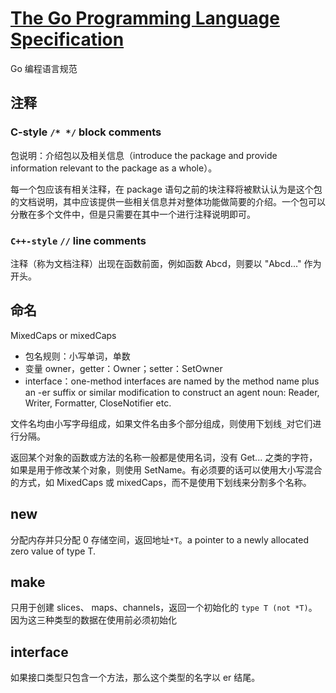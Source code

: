 # [The Go Programming Language Specification](https://golang.org/ref/spec)

Go 编程语言规范

## 注释

### C-style `/* */` block comments

包说明：介绍包以及相关信息（introduce the package and provide information relevant to the package as a whole）。

每一个包应该有相关注释，在 package 语句之前的块注释将被默认认为是这个包的文档说明，其中应该提供一些相关信息并对整体功能做简要的介绍。一个包可以分散在多个文件中，但是只需要在其中一个进行注释说明即可。

### `C++-style` `//` line comments

注释（称为文档注释）出现在函数前面，例如函数 Abcd，则要以 "Abcd..." 作为开头。

## 命名

MixedCaps or mixedCaps

- 包名规则：小写单词，单数
- 变量 owner，getter：Owner；setter：SetOwner
- interface：one-method interfaces are named by the method name plus an -er suffix or similar modification to construct an agent noun: Reader, Writer, Formatter, CloseNotifier etc.

文件名均由小写字母组成，如果文件名由多个部分组成，则使用下划线`_`对它们进行分隔。

返回某个对象的函数或方法的名称一般都是使用名词，没有 Get... 之类的字符，如果是用于修改某个对象，则使用 SetName。有必须要的话可以使用大小写混合的方式，如 MixedCaps 或 mixedCaps，而不是使用下划线来分割多个名称。

## new

分配内存并只分配 0 存储空间，返回地址`*T`。a pointer to a newly allocated zero value of type T.

## make

只用于创建 slices、 maps、channels，返回一个初始化的 `type T (not *T)`。因为这三种类型的数据在使用前必须初始化

## interface

如果接口类型只包含一个方法，那么这个类型的名字以 er 结尾。
